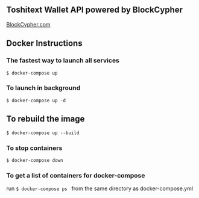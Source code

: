 ## Toshitext Wallet API powered by BlockCypher
[BlockCypher.com](https://www.blockcypher.com/)

## Docker Instructions

### The fastest way to launch all services
``` $ docker-compose up ```

### To launch in background
```$ docker-compose up -d```

## To rebuild the image
```$ docker-compose up --build```

### To stop containers
```$ docker-compose down```

### To get a list of containers for docker-compose
run ```$ docker-compose ps ``` from the same directory as docker-compose.yml 

 